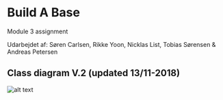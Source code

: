# Build A Base
Module 3 assignment

Udarbejdet af: Søren Carlsen, Rikke Yoon, Nicklas List, Tobias Sørensen & Andreas Petersen

## Class diagram V.2 (updated 13/11-2018)
![alt text](https://github.com/andreasdan/Build-A-Base/blob/master/doc/Version2/Build%20A%20Base%20v2.jpg)
